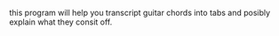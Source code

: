 this program will help you transcript guitar chords into tabs and posibly explain what they consit off. 

